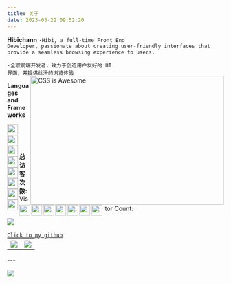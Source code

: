 ```yaml
---
title: 关于
date: 2023-05-22 09:52:20
---
```


**Hibichann**
<code>·Hibi, a full-time Front End Developer, passionate about creating user-friendly interfaces that provide a seamless browsing experience to users.</code>

<code>·全职前端开发者，致力于创造用户友好的 UI 界面，并提供丝滑的浏览体验</code>
<img align="right" src="https://cdn.jsdelivr.net/gh/hibichann/hibichann/css-is-awesome.jpg" width="450" height="300" title="CSS is Awesome" alt="CSS is Awesome" />

**Languages and Frameworks**

<div>
  <img align="left" height="25" src="https://skillicons.dev/icons?i=nodejs&perline=1&theme=light" />
  <img align="left" height="25" src="https://skillicons.dev/icons?i=vue&perline=1&theme=light" />
  <img align="left" height="25" src="https://skillicons.dev/icons?i=react&perline=1&theme=light" />
  <img align="left" height="25" src="https://skillicons.dev/icons?i=git&perline=1&theme=light" />
  <img align="left" height="25" src="https://skillicons.dev/icons?i=js&perline=1&theme=light" />
  <img align="left" height="25" src="https://skillicons.dev/icons?i=ts&perline=1&theme=light" />
  <img align="left" height="25" src="https://skillicons.dev/icons?i=scss&perline=1&theme=light" />
</div>
<div>
  <img align="left" height="25" src="https://skillicons.dev/icons?i=css&perline=1&theme=light" />
  <img align="left" height="25" src="https://skillicons.dev/icons?i=md&perline=1&theme=light" />
  <img align="left" height="25" src="https://skillicons.dev/icons?i=html&perline=1&theme=light" />
  <img align="left" height="25" src="https://skillicons.dev/icons?i=githubactions&perline=1&theme=light" />
  <img align="left" height="25" src="https://skillicons.dev/icons?i=nginx&perline=1&theme=light" />
  <img align="left" height="25" src="https://skillicons.dev/icons?i=py&perline=1&theme=light" />
  <img align="left" height="25" src="https://skillicons.dev/icons?i=webpack&perline=1&theme=light" />
  <img align="left" height="25" src="https://skillicons.dev/icons?i=solidity&perline=1&theme=light" />
</div>
<div style="height:50px;"></div>

<strong>总访客次数:</strong>
<span>Visitor Count:</span>

<img src="https://moe-counter.glitch.me/get/@hibichann?theme=rule34"/>
<br></br>
<a href="https://github.com/hibichann">
  <code>Click to my github</code>
  <table style="width:100%;margin-top:0px" style="border:none">
    <tr style="border:none">
      <th style="border:none">
      <img src="https://cdn.jsdelivr.net/gh/hibichann/hibichann/svg/pic1.svg">
      </th>
      <th style="border:none">
      <img src="https://cdn.jsdelivr.net/gh/hibichann/hibichann/svg/pic2.svg" />
      </th>
    </tr>
  </table>
</a>
---

![](https://cdn.jsdelivr.net/gh/hibichann/hibichann/profile-3d-contrib/profile-green.svg)
